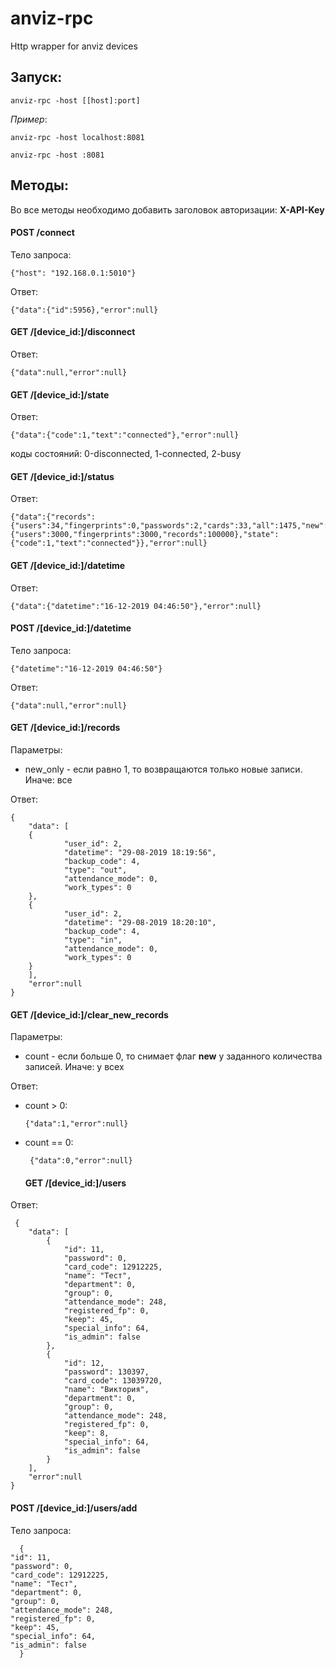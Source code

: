 # anviz-rpc
Http wrapper for anviz devices

## Запуск: 

    anviz-rpc -host [[host]:port]

*Пример*: 

    anviz-rpc -host localhost:8081

    anviz-rpc -host :8081

## Методы:
  Во все методы необходимо добавить заголовок авторизации: **X-API-Key** 
  
  #### POST /connect
Тело запроса: 
        
    {"host": "192.168.0.1:5010"}
    
Ответ:

    {"data":{"id":5956},"error":null} 
    
  #### GET /[device_id:]/disconnect
Ответ:
  
    {"data":null,"error":null}

  #### GET /[device_id:]/state
Ответ:
  
    {"data":{"code":1,"text":"connected"},"error":null}
коды состояний: 0-disconnected, 1-connected, 2-busy

  #### GET /[device_id:]/status
Ответ:

    {"data":{"records":{"users":34,"fingerprints":0,"passwords":2,"cards":33,"all":1475,"new":0},"capacity":{"users":3000,"fingerprints":3000,"records":100000},"state":{"code":1,"text":"connected"}},"error":null}
    
  #### GET /[device_id:]/datetime
Ответ:

    {"data":{"datetime":"16-12-2019 04:46:50"},"error":null}
   
  #### POST /[device_id:]/datetime
Тело запроса: 

    {"datetime":"16-12-2019 04:46:50"}
Ответ:
     
    {"data":null,"error":null}
  #### GET /[device_id:]/records
Параметры:
    
  - new_only - если равно 1, то возвращаются только новые записи. Иначе: все
 
Ответ:

    {
        "data": [
        {
                "user_id": 2,
                "datetime": "29-08-2019 18:19:56",
                "backup_code": 4,
                "type": "out",
                "attendance_mode": 0,
                "work_types": 0
        },
        {
                "user_id": 2,
                "datetime": "29-08-2019 18:20:10",
                "backup_code": 4,
                "type": "in",
                "attendance_mode": 0,
                "work_types": 0
        }
        ],
        "error":null
    }
  #### GET /[device_id:]/clear_new_records
Параметры:
  
  - count - если больше 0, то снимает флаг **new** у заданного количества записей. Иначе: у всех
  
Ответ:

- count > 0:
  
      {"data":1,"error":null}
    
- count == 0:
 
       {"data":0,"error":null}
  #### GET /[device_id:]/users
  
 Ответ:
 
     {
        "data": [
            {            
                "id": 11,
                "password": 0,
                "card_code": 12912225,
                "name": "Тест",
                "department": 0,
                "group": 0,
                "attendance_mode": 248,
                "registered_fp": 0,
                "keep": 45,
                "special_info": 64,
                "is_admin": false
            },
            {
                "id": 12,
                "password": 130397,
                "card_code": 13039720,
                "name": "Виктория",
                "department": 0,
                "group": 0,
                "attendance_mode": 248,
                "registered_fp": 0,
                "keep": 8,
                "special_info": 64,
                "is_admin": false
            }
        ],
        "error":null
    }
  #### POST /[device_id:]/users/add   
  
  Тело запроса:  
  
      {			
	"id": 11,
	"password": 0,
	"card_code": 12912225,
	"name": "Тест",
	"department": 0,
	"group": 0,
	"attendance_mode": 248,
	"registered_fp": 0,
	"keep": 45,
	"special_info": 64,
	"is_admin": false
      }
      
